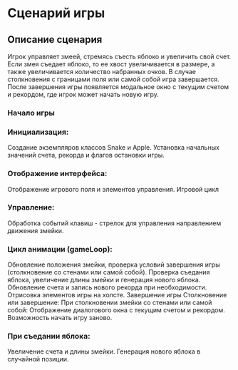 # Сценарий игры  
## Описание сценария
Игрок управляет змеей, стремясь съесть яблоко и увеличить свой счет.
Если змея съедает яблоко, то ее хвост увеличивается в размере, а также увеличивается количество набранных очков.
В случае столкновения с границами поля или самой собой игра завершается.
После завершения игры появляется модальное окно с текущим счетом и рекордом, где игрок может начать новую игру. 

### Начало игры
### Инициализация:
Создание экземпляров классов Snake и Apple.
Установка начальных значений счета, рекорда и флагов остановки игры.

### Отображение интерфейса:
Отображение игрового поля и элементов управления. Игровой цикл

### Управление:
Обработка событий клавиш - стрелок для управления направлением движения змейки.

### Цикл анимации (gameLoop):
Обновление положения змейки, проверка условий завершения игры (столкновение со стенами или самой собой).
Проверка съедания яблока, увеличение длины змейки и генерация нового яблока.
Обновление счета и запись нового рекорда при необходимости.
Отрисовка элементов игры на холсте.
Завершение игры
Столкновение или завершение:
При столкновении змейки со стенами или самой собой:
Отображение диалогового окна с текущим счетом и рекордом.
Возможность начать игру заново.

### При съедании яблока:
Увеличение счета и длины змейки.
Генерация нового яблока в случайной позиции.

